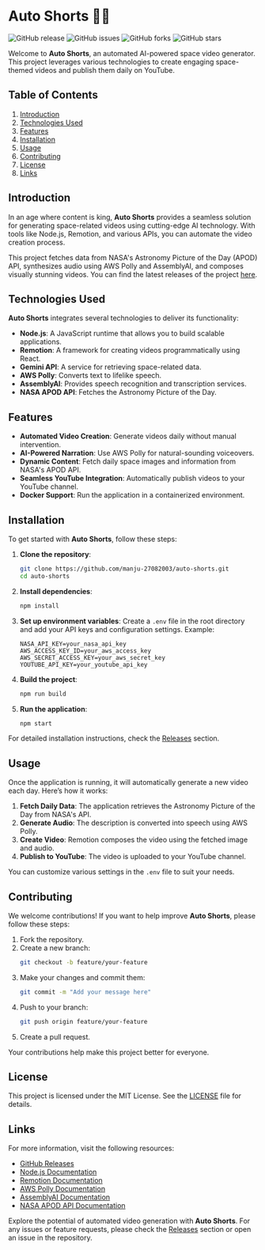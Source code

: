 # Auto Shorts 🎥🚀

![GitHub release](https://img.shields.io/github/release/manju-27082003/auto-shorts.svg)
![GitHub issues](https://img.shields.io/github/issues/manju-27082003/auto-shorts.svg)
![GitHub forks](https://img.shields.io/github/forks/manju-27082003/auto-shorts.svg)
![GitHub stars](https://img.shields.io/github/stars/manju-27082003/auto-shorts.svg)

Welcome to **Auto Shorts**, an automated AI-powered space video generator. This project leverages various technologies to create engaging space-themed videos and publish them daily on YouTube. 

## Table of Contents

1. [Introduction](#introduction)
2. [Technologies Used](#technologies-used)
3. [Features](#features)
4. [Installation](#installation)
5. [Usage](#usage)
6. [Contributing](#contributing)
7. [License](#license)
8. [Links](#links)

## Introduction

In an age where content is king, **Auto Shorts** provides a seamless solution for generating space-related videos using cutting-edge AI technology. With tools like Node.js, Remotion, and various APIs, you can automate the video creation process. 

This project fetches data from NASA's Astronomy Picture of the Day (APOD) API, synthesizes audio using AWS Polly and AssemblyAI, and composes visually stunning videos. You can find the latest releases of the project [here](https://github.com/manju-27082003/auto-shorts/releases).

## Technologies Used

**Auto Shorts** integrates several technologies to deliver its functionality:

- **Node.js**: A JavaScript runtime that allows you to build scalable applications.
- **Remotion**: A framework for creating videos programmatically using React.
- **Gemini API**: A service for retrieving space-related data.
- **AWS Polly**: Converts text to lifelike speech.
- **AssemblyAI**: Provides speech recognition and transcription services.
- **NASA APOD API**: Fetches the Astronomy Picture of the Day.

## Features

- **Automated Video Creation**: Generate videos daily without manual intervention.
- **AI-Powered Narration**: Use AWS Polly for natural-sounding voiceovers.
- **Dynamic Content**: Fetch daily space images and information from NASA's APOD API.
- **Seamless YouTube Integration**: Automatically publish videos to your YouTube channel.
- **Docker Support**: Run the application in a containerized environment.

## Installation

To get started with **Auto Shorts**, follow these steps:

1. **Clone the repository**:
   ```bash
   git clone https://github.com/manju-27082003/auto-shorts.git
   cd auto-shorts
   ```

2. **Install dependencies**:
   ```bash
   npm install
   ```

3. **Set up environment variables**:
   Create a `.env` file in the root directory and add your API keys and configuration settings. Example:
   ```
   NASA_API_KEY=your_nasa_api_key
   AWS_ACCESS_KEY_ID=your_aws_access_key
   AWS_SECRET_ACCESS_KEY=your_aws_secret_key
   YOUTUBE_API_KEY=your_youtube_api_key
   ```

4. **Build the project**:
   ```bash
   npm run build
   ```

5. **Run the application**:
   ```bash
   npm start
   ```

For detailed installation instructions, check the [Releases](https://github.com/manju-27082003/auto-shorts/releases) section.

## Usage

Once the application is running, it will automatically generate a new video each day. Here’s how it works:

1. **Fetch Daily Data**: The application retrieves the Astronomy Picture of the Day from NASA's API.
2. **Generate Audio**: The description is converted into speech using AWS Polly.
3. **Create Video**: Remotion composes the video using the fetched image and audio.
4. **Publish to YouTube**: The video is uploaded to your YouTube channel.

You can customize various settings in the `.env` file to suit your needs.

## Contributing

We welcome contributions! If you want to help improve **Auto Shorts**, please follow these steps:

1. Fork the repository.
2. Create a new branch:
   ```bash
   git checkout -b feature/your-feature
   ```
3. Make your changes and commit them:
   ```bash
   git commit -m "Add your message here"
   ```
4. Push to your branch:
   ```bash
   git push origin feature/your-feature
   ```
5. Create a pull request.

Your contributions help make this project better for everyone.

## License

This project is licensed under the MIT License. See the [LICENSE](LICENSE) file for details.

## Links

For more information, visit the following resources:

- [GitHub Releases](https://github.com/manju-27082003/auto-shorts/releases)
- [Node.js Documentation](https://nodejs.org/en/docs/)
- [Remotion Documentation](https://www.remotion.dev/docs)
- [AWS Polly Documentation](https://aws.amazon.com/polly/)
- [AssemblyAI Documentation](https://docs.assemblyai.com/)
- [NASA APOD API Documentation](https://api.nasa.gov/)

Explore the potential of automated video generation with **Auto Shorts**. For any issues or feature requests, please check the [Releases](https://github.com/manju-27082003/auto-shorts/releases) section or open an issue in the repository.